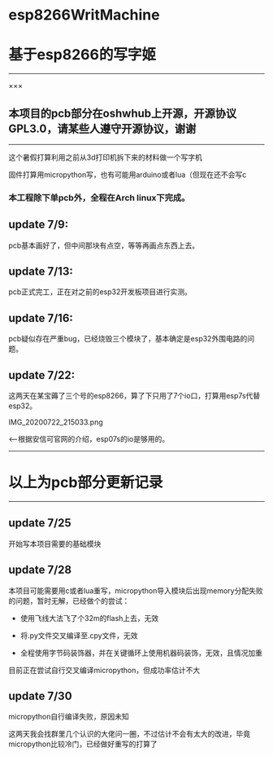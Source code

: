 # esp8266WritMachine
# 基于esp8266的写字姬 
* * * 
×××
## 本项目的pcb部分在oshwhub上开源，开源协议GPL3.0，请某些人遵守开源协议，谢谢
* * *
这个暑假打算利用之前从3d打印机拆下来的材料做一个写字机

固件打算用micropython写，也有可能用arduino或者lua（但现在还不会写c

### 本工程除下单pcb外，全程在Arch linux下完成。

## update 7/9:

pcb基本画好了，但中间那块有点空，等等再画点东西上去。

## update 7/13:

pcb正式完工，正在对之前的esp32开发板项目进行实测。

## update 7/16:

pcb疑似存在严重bug，已经烧毁三个模块了，基本确定是esp32外围电路的问题。

## update 7/22:

这两天在某宝薅了三个号的esp8266，算了下只用了7个io口，打算用esp7s代替esp32。 

IMG_20200722_215033.png 

<--根据安信可官网的介绍，esp07s的io是够用的。

* * *
# 以上为pcb部分更新记录
* * *
## update 7/25
开始写本项目需要的基础模块

## update 7/28
本项目可能需要用c或者lua重写，micropython导入模块后出现memory分配失败的问题，暂时无解，已经做个的尝试：

+  使用飞线大法飞了个32m的flash上去，无效

+  将.py文件交叉编译至.cpy文件，无效

+  全程使用字节码装饰器，并在关键循环上使用机器码装饰，无效，且情况加重

目前正在尝试自行交叉编译micropython，但成功率估计不大

## update 7/30
micropython自行编译失败，原因未知  

这两天我会找群里几个认识的大佬问一圈，不过估计不会有太大的改进，毕竟micropython比较冷门，已经做好重写的打算了
